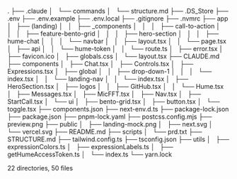 .
├── .claude
│   └── commands
│       └── structure.md
├── .DS_Store
├── .env
├── .env.example
├── .env.local
├── .gitignore
├── .nvmrc
├── app
│   ├── (landing)
│   │   ├── _components
│   │   │   ├── call-to-action
│   │   │   ├── feature-bento-grid
│   │   │   ├── hero-section
│   │   │   ├── hume-chat
│   │   │   └── navbar
│   │   ├── layout.tsx
│   │   └── page.tsx
│   ├── api
│   │   └── hume-token
│   │       └── route.ts
│   ├── error.tsx
│   ├── favicon.ico
│   ├── globals.css
│   └── layout.tsx
├── CLAUDE.md
├── components
│   ├── Chat.tsx
│   ├── Controls.tsx
│   ├── Expressions.tsx
│   ├── global
│   │   ├── drop-down-1
│   │   │   └── index.tsx
│   │   └── landing-nav
│   │       └── index.tsx
│   ├── HeroSection.tsx
│   ├── logos
│   │   ├── GitHub.tsx
│   │   └── Hume.tsx
│   ├── Messages.tsx
│   ├── MicFFT.tsx
│   ├── Nav.tsx
│   ├── StartCall.tsx
│   └── ui
│       ├── bento-grid.tsx
│       ├── button.tsx
│       └── toggle.tsx
├── components.json
├── next-env.d.ts
├── package-lock.json
├── package.json
├── pnpm-lock.yaml
├── postcss.config.mjs
├── preview.png
├── public
│   ├── landing-mock.png
│   ├── next.svg
│   └── vercel.svg
├── README.md
├── scripts
│   └── prd.txt
├── STRUCTURE.md
├── tailwind.config.ts
├── tsconfig.json
├── utils
│   ├── expressionColors.ts
│   ├── expressionLabels.ts
│   ├── getHumeAccessToken.ts
│   └── index.ts
└── yarn.lock

22 directories, 50 files
